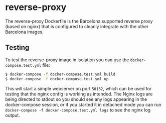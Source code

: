 # reverse-proxy

The reverse-proxy Dockerfile is the Barcelona supported reverse proxy (based on nginx) that is configured to cleanly integrate with the other Barcelona images.

## Testing

To test the reverse-proxy image in isolation you can use the `docker-compose.test.yml` file:
```bash
$ docker-compose -f docker-compose.test.yml build
$ docker-compose -f docker-compose.test.yml up
```

This will start a simple webserver on port `50132`, which can be used for testing that the nginx config is working as intended. The Nginx logs are being directed to stdout so you should see any logs appearing in the docker-compose session, or if you started it in detached mode you can run `docker-compose -f docker-compose.test.yml logs` to see the nginx log output.
